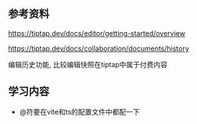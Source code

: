 ## 参考资料

https://tiptap.dev/docs/editor/getting-started/overview



https://tiptap.dev/docs/collaboration/documents/history

编辑历史功能, 比较编辑快照在tiptap中属于付费内容

## 学习内容

- @符要在vite和ts的配置文件中都配一下
